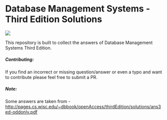 # Database Management Systems - Third Edition Solutions


![](https://images-na.ssl-images-amazon.com/images/I/51ssbAeFyaL._SX383_BO1,204,203,200_.jpg)


This repository is built to collect the answers of Database Management Systems Third Edition.


##### Contributing:
If you find an incorrect or missing question/answer or even a typo and want to contribute please feel free to submit a PR. 


##### Note: 
Some answers are taken from - http://pages.cs.wisc.edu/~dbbook/openAccess/thirdEdition/solutions/ans3ed-oddonly.pdf


